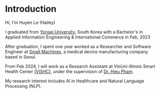 # Introduction 

Hi, I'm Huyen Le (Hailey)

I graduated from [Yonsei University](https://www.yonsei.ac.kr), South Korea with a Bachelor's in Applied Information Engineering & International Commerce in Feb, 2023

Àfter graduation, I spent one year worked as a Researcher and Software Engineer at [Small Machines](https://www.smallmachines.co.kr/), a medical device manufacturing company based in Seoul.

From Feb 2024, I will work as a Research Assistant at VinUni-Illinois Smart Health Center [(VISHC)](https://smarthealth.vinuni.edu.vn), under the supervision of [Dr. Hieu Pham](https://huyhieupham.github.io). 

My research interest includes AI in Healthcare and Natural Language Processing (NLP).



